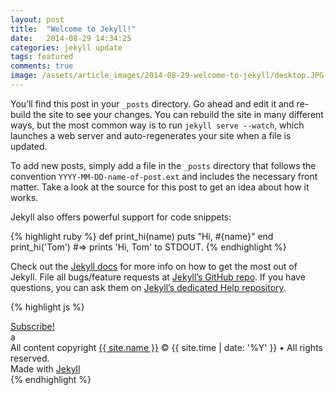 ```yaml
---
layout: post
title:  "Welcome to Jekyll!"
date:   2014-08-29 14:34:25
categories: jekyll update
tags: featured
comments: true
image: /assets/article_images/2014-08-29-welcome-to-jekyll/desktop.JPG
---
```

You’ll find this post in your `_posts` directory. Go ahead and edit it and re-build the site to see your changes. You can rebuild the site in many different ways, but the most common way is to run `jekyll serve --watch`, which launches a web server and auto-regenerates your site when a file is updated.

To add new posts, simply add a file in the `_posts` directory that follows the convention `YYYY-MM-DD-name-of-post.ext` and includes the necessary front matter. Take a look at the source for this post to get an idea about how it works.

Jekyll also offers powerful support for code snippets:

{% highlight ruby %}
def print_hi(name)
  puts "Hi, #{name}"
end
print_hi('Tom')
#=> prints 'Hi, Tom' to STDOUT.
{% endhighlight %}

Check out the [Jekyll docs][jekyll] for more info on how to get the most out of Jekyll. File all bugs/feature requests at [Jekyll’s GitHub repo][jekyll-gh]. If you have questions, you can ask them on [Jekyll’s dedicated Help repository][jekyll-help].

{% highlight js %}

<footer class="site-footer">
 <a class="subscribe" href="{{ "/feed.xml" | prepend: site.baseurl }}"> <span class="tooltip"> <i class="fa fa-rss"></i> Subscribe!</span></a>
  <div class="inner">a
   <section class="copyright">All content copyright <a href="mailto:{{ site.email}}">{{ site.name }}</a> &copy; {{ site.time | date: '%Y' }} &bull; All rights reserved.</section>
   <section class="poweredby">Made with <a href="http://jekyllrb.com"> Jekyll</a></section>
  </div>
</footer>
{% endhighlight %}


[jekyll]:      http://jekyllrb.com
[jekyll-gh]:   https://github.com/jekyll/jekyll
[jekyll-help]: https://github.com/jekyll/jekyll-help
